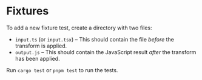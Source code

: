# Fixtures

To add a new fixture test, create a directory with two files:

- `input.ts` (or `input.tsx`) – This should contain the file _before_ the transform is applied.
- `output.js` – This should contain the JavaScript result _after_ the transform has been applied.

Run `cargo test` or `pnpm test` to run the tests.
